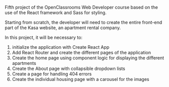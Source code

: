 Fifth project of the OpenClassrooms Web Developer course based on the use of the React framework and Sass for styling.

Starting from scratch, the developer will need to create the entire front-end part of the Kasa website, an apartment rental company.

In this project, it will be necessary to:

1. initialize the application with Create React App
2. Add React Router and create the different pages of the application
3. Create the home page using component logic for displaying the different apartments
4. Create the About page with collapsible dropdown lists
5. Create a page for handling 404 errors
6. Create the individual housing page with a carousel for the images

